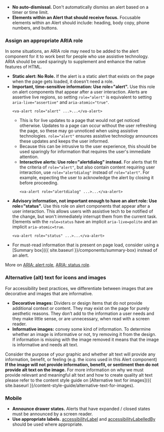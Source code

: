 * **No auto-dismissal.** Don't automatically dismiss an alert based on a timer or time limit.
* **Elements within an Alert that should receive focus.** Focusable elements within an Alert should include: heading, body copy, phone numbers, and buttons.

### Assign an appropriate ARIA role

In some situations, an ARIA role may need to be added to the alert component for it to work best for people who use assistive technology. ARIA should be used sparingly to supplement and enhance the native features of HTML.

* **Static alert: No Role.** If the alert is a static alert that exists on the page when the page gets loaded, it doesn’t need a role.
* **Important, time-sensitive information: Use role="alert".** Use this role on alert components that appear after a user interaction. Alerts are assertive live regions, so setting `role="alert"` is equivalent to setting `aria-live="assertive"` and `aria-atomic="true"`.
    ```
    <va-alert role="alert" ...>...</va-alert>
    ```
  * This is for live updates to a page that would not get noticed otherwise. Updates to a page can occur without the user refreshing the page, so these may go unnoticed when using assistive technologies. `role="alert"` ensures assistive technology announces these updates and keeps the user informed.
  * Because this can be intrusive to the user experience, this should be used sparingly for information that requires the user's immediate attention.
  * **Interactive alerts: Use role="alertdialog" instead.** For alerts that fit the criteria of `role="alert"`, but also contain content requiring user interaction, use `role="alertdialog"` instead of `role="alert"`. For example, expecting the user to acknowledge the alert by closing it before proceeding.
    ```
    <va-alert role="alertdialog" ...>...</va-alert>
    ```
* **Advisory information, not important enough to have an alert role: Use role="status".** Use this role on alert components that appear after a user interaction. This allows users with assistive tech to be notified of the change, but won't immediately interrupt them from the current task. Elements with the `role=status` have an implicit `aria-live=polite` and an implicit `aria-atomic=true`.
    ```
    <va-alert role="status" ...>...</va-alert>
    ```
* For must-read information that is present on page load, consider using a [Summary box]({{ site.baseurl }}/components/summary-box) instead of an alert.

More on [ARIA: alert role](https://developer.mozilla.org/en-US/docs/Web/Accessibility/ARIA/Roles/alert_role), [ARIA: status role](https://developer.mozilla.org/en-US/docs/Web/Accessibility/ARIA/Roles/status_role).

### Alternative (alt) text for icons and images

For accessibility best practices, we differentiate between images that are decorative and images that are informative.

* **Decorative images:** Dividers or design items that do not provide additional context or content. They may exist on the page for purely aesthetic reasons. They don’t add to the information a user needs and they make little sense, or are unnecessary, when read with a screen reader. 
* **Informative images:** convey some kind of information. To determine whether an image is informative or not, try removing it from the design. If information is missing with the image removed it means that the image is informative and needs alt text.

Consider the purpose of your graphic and whether alt text will provide any information, benefit, or feeling (e.g. the icons used in this Alert component) **If the image will not provide information, benefit, or sentiment then do not provide alt text on the image.** For more information on why we must provide relevant and meaningful alt text and how to create quality alt text please refer to the content style guide on [Alternative text for images]({{ site.baseurl }}/content-style-guide/alternative-text-for-images).

### Mobile

* **Announce drawer states.** Alerts that have expanded / closed states must be announced by a screen reader.
* **Use appropriate labels.** [accessibilityLabel](https://reactnative.dev/docs/accessibility#accessibilitylabel) and [accessibilityLabelledBy](https://reactnative.dev/docs/accessibility#accessibilitylabelledby-android) should be used where appropriate.